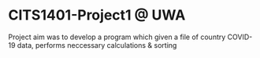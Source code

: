 # CITS1401-Project1 @ UWA
 Project aim was to develop a program which given a file of country COVID-19 data, performs neccessary calculations & sorting
